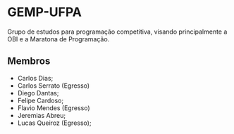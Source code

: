 # GEMP-UFPA
Grupo de estudos para programação competitiva, visando principalmente a OBI e a Maratona de Programação.

## Membros
- Carlos Dias;
- Carlos Serrato (Egresso)
- Diego Dantas;
- Felipe Cardoso;
- Flavio Mendes (Egresso)
- Jeremias Abreu;
- Lucas Queiroz (Egresso);
